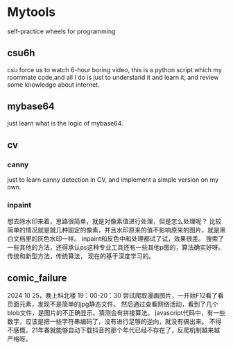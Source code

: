 # Mytools
self-practice wheels for programming
## csu6h
csu force us to watch 6-hour  boring video, this is a python script which my roommate code,and all I do is just to understand it and learn it, and review some knowledge about internet.
## mybase64
just learn what is the logic of mybase64.
## cv
### canny
just to learn canny detection in CV, and implement a simple version on my own.
### inpaint
想去除水印来着，思路很简单，就是对像素值进行处理，但是怎么处理呢？ 比较简单的情况就是就几种固定的像素，并且水印原来的值不影响原来的图片，就是黑白文档里的灰色水印一样。
inpaint和反色中和处理都试了试，效果很差。
搜索了一些其他的方法，还得承认ps这种专业工具还有一些其他p图的，算法确实好呀。 
传统和新型方法，传统算法， 现在的基于深度学习的。

## comic_failure
2024 10 25，晚上科北楼 19：00-20：30
尝试爬取漫画图片，一开始F12看了看页面元素，发现不是简单的jpg静态文件。
然后通过查看网络活动，看到了几个blob文件，是图片的不正确显示。猜测会有拼接算法。
javascript代码中，有一些数字，应该是把一些字符串编码了，没有进行足够的逆向，就没有搞出来。
不得不感慨，21年春就能够自动下载抖音的那个年代已经不存在了，反爬机制越来越严格呀。
